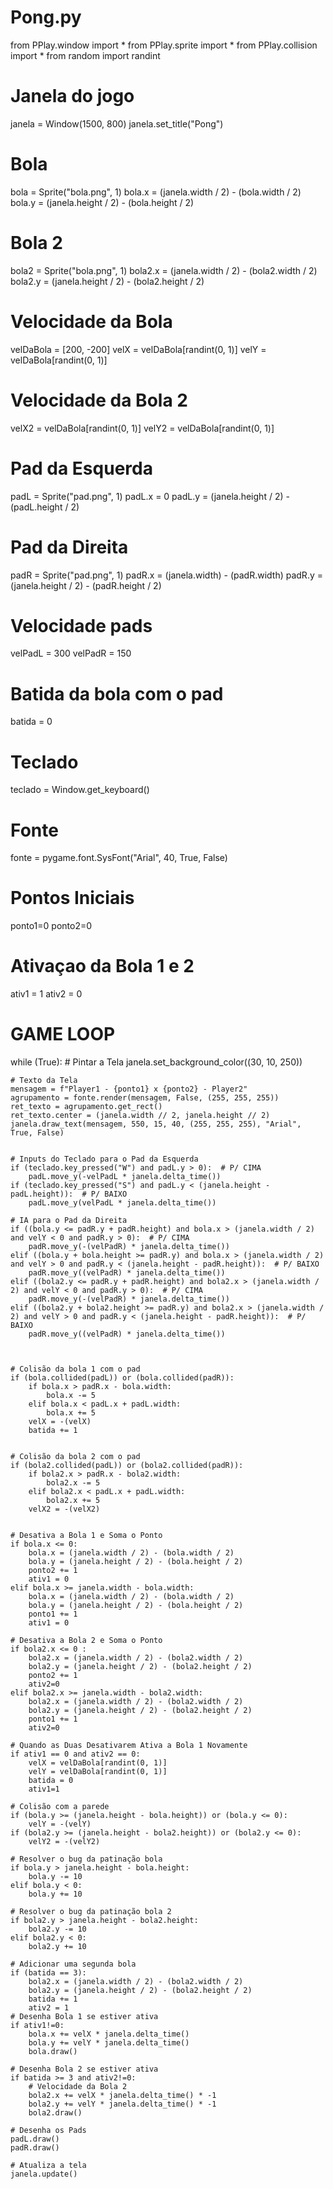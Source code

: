 # Pong.py

from PPlay.window import *
from PPlay.sprite import *
from PPlay.collision import *
from random import randint

# Janela do jogo
janela = Window(1500, 800)
janela.set_title("Pong")

# Bola
bola = Sprite("bola.png", 1)
bola.x = (janela.width / 2) - (bola.width / 2)
bola.y = (janela.height / 2) - (bola.height / 2)

# Bola 2
bola2 = Sprite("bola.png", 1)
bola2.x = (janela.width / 2) - (bola2.width / 2)
bola2.y = (janela.height / 2) - (bola2.height / 2)

# Velocidade da Bola
velDaBola = [200, -200]
velX = velDaBola[randint(0, 1)]
velY = velDaBola[randint(0, 1)]

# Velocidade da Bola 2
velX2 = velDaBola[randint(0, 1)]
velY2 = velDaBola[randint(0, 1)]

# Pad da Esquerda
padL = Sprite("pad.png", 1)
padL.x = 0
padL.y = (janela.height / 2) - (padL.height / 2)

# Pad da Direita
padR = Sprite("pad.png", 1)
padR.x = (janela.width) - (padR.width)
padR.y = (janela.height / 2) - (padR.height / 2)

# Velocidade pads
velPadL = 300
velPadR = 150

# Batida da bola com o pad
batida = 0

# Teclado
teclado = Window.get_keyboard()

# Fonte
fonte = pygame.font.SysFont("Arial", 40, True, False)

# Pontos Iniciais
ponto1=0
ponto2=0

# Ativaçao da Bola 1 e 2
ativ1 = 1
ativ2 = 0

# GAME LOOP
while (True):
    # Pintar a Tela
    janela.set_background_color((30, 10, 250))

    # Texto da Tela
    mensagem = f"Player1 - {ponto1} x {ponto2} - Player2"
    agrupamento = fonte.render(mensagem, False, (255, 255, 255))
    ret_texto = agrupamento.get_rect()
    ret_texto.center = (janela.width // 2, janela.height // 2)
    janela.draw_text(mensagem, 550, 15, 40, (255, 255, 255), "Arial", True, False)


    # Inputs do Teclado para o Pad da Esquerda
    if (teclado.key_pressed("W") and padL.y > 0):  # P/ CIMA
        padL.move_y(-velPadL * janela.delta_time())
    if (teclado.key_pressed("S") and padL.y < (janela.height - padL.height)):  # P/ BAIXO
        padL.move_y(velPadL * janela.delta_time())

    # IA para o Pad da Direita
    if ((bola.y <= padR.y + padR.height) and bola.x > (janela.width / 2) and velY < 0 and padR.y > 0):  # P/ CIMA
        padR.move_y(-(velPadR) * janela.delta_time())
    elif ((bola.y + bola.height >= padR.y) and bola.x > (janela.width / 2) and velY > 0 and padR.y < (janela.height - padR.height)):  # P/ BAIXO
        padR.move_y((velPadR) * janela.delta_time())
    elif ((bola2.y <= padR.y + padR.height) and bola2.x > (janela.width / 2) and velY < 0 and padR.y > 0):  # P/ CIMA
        padR.move_y(-(velPadR) * janela.delta_time())
    elif ((bola2.y + bola2.height >= padR.y) and bola2.x > (janela.width / 2) and velY > 0 and padR.y < (janela.height - padR.height)):  # P/ BAIXO
        padR.move_y((velPadR) * janela.delta_time())



    # Colisão da bola 1 com o pad
    if (bola.collided(padL)) or (bola.collided(padR)):
        if bola.x > padR.x - bola.width:
            bola.x -= 5
        elif bola.x < padL.x + padL.width:
            bola.x += 5
        velX = -(velX)
        batida += 1


    # Colisão da bola 2 com o pad
    if (bola2.collided(padL)) or (bola2.collided(padR)):
        if bola2.x > padR.x - bola2.width:
            bola2.x -= 5
        elif bola2.x < padL.x + padL.width:
            bola2.x += 5
        velX2 = -(velX2)


    # Desativa a Bola 1 e Soma o Ponto
    if bola.x <= 0:
        bola.x = (janela.width / 2) - (bola.width / 2)
        bola.y = (janela.height / 2) - (bola.height / 2)
        ponto2 += 1
        ativ1 = 0
    elif bola.x >= janela.width - bola.width:
        bola.x = (janela.width / 2) - (bola.width / 2)
        bola.y = (janela.height / 2) - (bola.height / 2)
        ponto1 += 1
        ativ1 = 0

    # Desativa a Bola 2 e Soma o Ponto
    if bola2.x <= 0 :
        bola2.x = (janela.width / 2) - (bola2.width / 2)
        bola2.y = (janela.height / 2) - (bola2.height / 2)
        ponto2 += 1
        ativ2=0
    elif bola2.x >= janela.width - bola2.width:
        bola2.x = (janela.width / 2) - (bola2.width / 2)
        bola2.y = (janela.height / 2) - (bola2.height / 2)
        ponto1 += 1
        ativ2=0

    # Quando as Duas Desativarem Ativa a Bola 1 Novamente
    if ativ1 == 0 and ativ2 == 0:
        velX = velDaBola[randint(0, 1)]
        velY = velDaBola[randint(0, 1)]
        batida = 0
        ativ1=1

    # Colisão com a parede
    if (bola.y >= (janela.height - bola.height)) or (bola.y <= 0):
        velY = -(velY)
    if (bola2.y >= (janela.height - bola2.height)) or (bola2.y <= 0):
        velY2 = -(velY2)

    # Resolver o bug da patinação bola
    if bola.y > janela.height - bola.height:
        bola.y -= 10
    elif bola.y < 0:
        bola.y += 10

    # Resolver o bug da patinação bola 2
    if bola2.y > janela.height - bola2.height:
        bola2.y -= 10
    elif bola2.y < 0:
        bola2.y += 10

    # Adicionar uma segunda bola
    if (batida == 3):
        bola2.x = (janela.width / 2) - (bola2.width / 2)
        bola2.y = (janela.height / 2) - (bola2.height / 2)
        batida += 1
        ativ2 = 1
    # Desenha Bola 1 se estiver ativa
    if ativ1!=0:
        bola.x += velX * janela.delta_time()
        bola.y += velY * janela.delta_time()
        bola.draw()

    # Desenha Bola 2 se estiver ativa
    if batida >= 3 and ativ2!=0:
        # Velocidade da Bola 2
        bola2.x += velX * janela.delta_time() * -1
        bola2.y += velY * janela.delta_time() * -1
        bola2.draw()

    # Desenha os Pads
    padL.draw()
    padR.draw()

    # Atualiza a tela
    janela.update()
